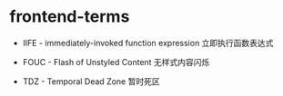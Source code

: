 # frontend-terms

- IIFE - immediately-invoked function expression 立即执行函数表达式

- FOUC - Flash of Unstyled Content 无样式内容闪烁

- TDZ - Temporal Dead Zone 暂时死区
